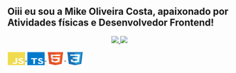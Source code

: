 ## Oiii eu sou a Mike Oliveira Costa, apaixonado por Atividades físicas e Desenvolvedor Frontend!
<div align="center">
  <a href="https://github.com/mikeoliveira">
  <img height="180em" src="https://github-readme-stats.vercel.app/api?username=mikeoliveira&show_icons=true&theme=github_dark &include_all_commits=true&count_private=true"/>
  <img height="180em" src="https://github-readme-stats.vercel.app/api/top-langs/?username=mikeoliveira&layout=compact&langs_count=7&theme=github_dark"/>
</div>
<div style="display: inline_block"><br>
  <img align="center" alt="Mike-Js" height="30" width="40" src="https://raw.githubusercontent.com/devicons/devicon/master/icons/javascript/javascript-plain.svg">
  <img align="center" alt="Mike-Ts" height="30" width="40" src="https://raw.githubusercontent.com/devicons/devicon/master/icons/typescript/typescript-plain.svg">
  <img align="center" alt="Mike-HTML" height="30" width="40" src="https://raw.githubusercontent.com/devicons/devicon/master/icons/html5/html5-original.svg">
  <img align="center" alt="Mike-CSS" height="30" width="40" src="https://raw.githubusercontent.com/devicons/devicon/master/icons/css3/css3-original.svg">
</div>
